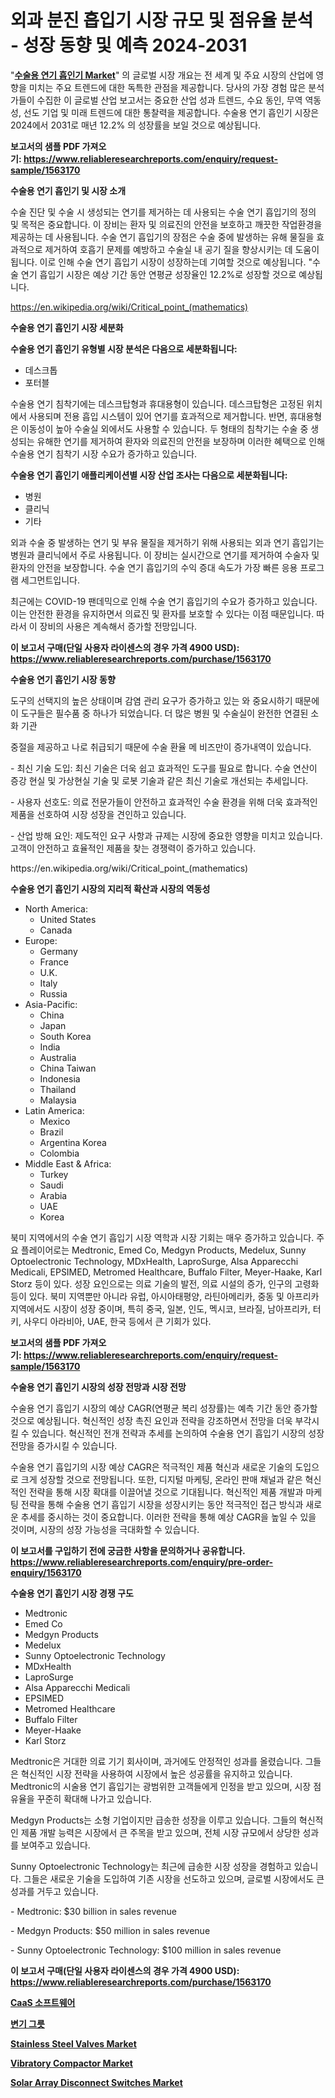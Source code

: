 <p><h1>외과 분진 흡입기 시장 규모 및 점유율 분석 - 성장 동향 및 예측 2024-2031</h1></p><p>"<strong><a href="https://www.reliableresearchreports.com/surgical-smoke-aspirators-r1563170">수술용 연기 흡인기 Market</a></strong>" 의 글로벌 시장 개요는 전 세계 및 주요 시장의 산업에 영향을 미치는 주요 트렌드에 대한 독특한 관점을 제공합니다. 당사의 가장 경험 많은 분석가들이 수집한 이 글로벌 산업 보고서는 중요한 산업 성과 트렌드, 수요 동인, 무역 역동성, 선도 기업 및 미래 트렌드에 대한 통찰력을 제공합니다. 수술용 연기 흡인기 시장은 2024에서 2031로 매년 12.2% 의 성장률을 보일 것으로 예상됩니다.</p>
<p><strong>보고서의 샘플 PDF 가져오기:&nbsp;<a href="https://www.reliableresearchreports.com/enquiry/request-sample/1563170">https://www.reliableresearchreports.com/enquiry/request-sample/1563170</a></strong></p>
<p><strong>수술용 연기 흡인기 및 시장 소개</strong></p>
<p><p>수술 진단 및 수술 시 생성되는 연기를 제거하는 데 사용되는 수술 연기 흡입기의 정의 및 목적은 중요합니다. 이 장비는 환자 및 의료진의 안전을 보호하고 깨끗한 작업환경을 제공하는 데 사용됩니다. 수술 연기 흡입기의 장점은 수술 중에 발생하는 유해 물질을 효과적으로 제거하여 호흡기 문제를 예방하고 수술실 내 공기 질을 향상시키는 데 도움이 됩니다. 이로 인해 수술 연기 흡입기 시장이 성장하는데 기여할 것으로 예상됩니다. "수술 연기 흡입기 시장은 예상 기간 동안 연평균 성장율인 12.2%로 성장할 것으로 예상됩니다.</p></p>
<p><a href="https://en.wikipedia.org/wiki/Critical_point_(mathematics)">https://en.wikipedia.org/wiki/Critical_point_(mathematics)</a></p>
<p><strong>수술용 연기 흡인기 시장 세분화</strong></p>
<p><strong>수술용 연기 흡인기 유형별 시장 분석은 다음으로 세분화됩니다:</strong></p>
<p><ul><li>데스크톱</li><li>포터블</li></ul></p>
<p><p>수술용 연기 침착기에는 데스크탑형과 휴대용형이 있습니다. 데스크탑형은 고정된 위치에서 사용되며 전용 흡입 시스템이 있어 연기를 효과적으로 제거합니다. 반면, 휴대용형은 이동성이 높아 수술실 외에서도 사용할 수 있습니다. 두 형태의 침착기는 수술 중 생성되는 유해한 연기를 제거하여 환자와 의료진의 안전을 보장하며 이러한 혜택으로 인해 수술용 연기 침착기 시장 수요가 증가하고 있습니다.</p></p>
<p><strong>수술용 연기 흡인기 애플리케이션별 시장 산업 조사는 다음으로 세분화됩니다:</strong></p>
<p><ul><li>병원</li><li>클리닉</li><li>기타</li></ul></p>
<p><p>외과 수술 중 발생하는 연기 및 부유 물질을 제거하기 위해 사용되는 외과 연기 흡입기는 병원과 클리닉에서 주로 사용됩니다. 이 장비는 실시간으로 연기를 제거하여 수술자 및 환자의 안전을 보장합니다. 수술 연기 흡입기의 수익 증대 속도가 가장 빠른 응용 프로그램 세그먼트입니다. </p><p>최근에는 COVID-19 팬데믹으로 인해 수술 연기 흡입기의 수요가 증가하고 있습니다. 이는 안전한 환경을 유지하면서 의료진 및 환자를 보호할 수 있다는 이점 때문입니다. 따라서 이 장비의 사용은 계속해서 증가할 전망입니다.</p></p>
<p><strong>이 보고서 구매(단일 사용자 라이센스의 경우 가격 4900 USD): <a href="https://www.reliableresearchreports.com/purchase/1563170">https://www.reliableresearchreports.com/purchase/1563170</a></strong></p>
<p><strong>수술용 연기 흡인기 시장 동향</strong></p>
<p><p>도구의 선택지의 높은 상태이며 감염 관리 요구가 증가하고 있는 와 중요시하기 때문에 이 도구들은 필수품 중 하나가 되었습니다. 더 많은 병원 및 수술실이 완전한 연결된 소화 기관</p><p>중절을 제공하고 나로 취급되기 때문에 수술 환율 메 비즈만이 증가내역이 있습니다. </p><p>- 최신 기술 도입: 최신 기술은 더욱 쉽고 효과적인 도구를 필요로 합니다. 수술 연산이 증강 현실 및 가상현실 기술 및 로봇 기술과 같은 최신 기술로 개선되는 추세입니다.</p><p>- 사용자 선호도: 의료 전문가들이 안전하고 효과적인 수술 환경을 위해 더욱 효과적인 제품을 선호하여 시장 성장을 견인하고 있습니다.</p><p>- 산업 방해 요인: 제도적인 요구 사항과 규제는 시장에 중요한 영향을 미치고 있습니다. 고객이 안전하고 효율적인 제품을 찾는 경쟁력이 증가하고 있습니다.</p></p>
<p>https://en.wikipedia.org/wiki/Critical_point_(mathematics)</p>
<p><strong>수술용 연기 흡인기 시장의 지리적 확산과 시장의 역동성</strong></p>
<p><ul>
    <li>
        North America:
        <ul>
            <li>United States</li>
            <li>Canada</li>
        </ul>
    </li>
    <li>
        Europe:
        <ul>
            <li>Germany</li>
            <li>France</li>
            <li>U.K.</li>
            <li>Italy</li>
            <li>Russia</li>
        </ul>
    </li>
    <li>
        Asia-Pacific:
        <ul>
            <li>China</li>
            <li>Japan</li>
            <li>South Korea</li>
            <li>India</li>
            <li>Australia</li>
            <li>China Taiwan</li>
            <li>Indonesia</li>
            <li>Thailand</li>
            <li>Malaysia</li>
        </ul>
    </li>
    <li>
        Latin America:
        <ul>
            <li>Mexico</li>
            <li>Brazil</li>
            <li>Argentina Korea</li>
            <li>Colombia</li>
        </ul>
    </li>
    <li>
        Middle East & Africa:
        <ul>
            <li>Turkey</li>
            <li>Saudi</li>
            <li>Arabia</li>
            <li>UAE</li>
            <li>Korea</li>
        </ul>
    </li>
    </ul></p>
<p><p>북미 지역에서의 수술 연기 흡입기 시장 역학과 시장 기회는 매우 증가하고 있습니다. 주요 플레이어로는 Medtronic, Emed Co, Medgyn Products, Medelux, Sunny Optoelectronic Technology, MDxHealth, LaproSurge, Alsa Apparecchi Medicali, EPSIMED, Metromed Healthcare, Buffalo Filter, Meyer-Haake, Karl Storz 등이 있다. 성장 요인으로는 의료 기술의 발전, 의료 시설의 증가, 인구의 고령화 등이 있다. 북미 지역뿐만 아니라 유럽, 아시아태평양, 라틴아메리카, 중동 및 아프리카 지역에서도 시장이 성장 중이며, 특히 중국, 일본, 인도, 멕시코, 브라질, 남아프리카, 터키, 사우디 아라비아, UAE, 한국 등에서 큰 기회가 있다.</p></p>
<p><strong>보고서의 샘플 PDF 가져오기:&nbsp;<a href="https://www.reliableresearchreports.com/enquiry/request-sample/1563170">https://www.reliableresearchreports.com/enquiry/request-sample/1563170</a></strong></p>
<p><strong>수술용 연기 흡인기 시장의 성장 전망과 시장 전망</strong></p>
<p><p>수술용 연기 흡입기 시장의 예상 CAGR(연평균 복리 성장률)는 예측 기간 동안 증가할 것으로 예상됩니다. 혁신적인 성장 촉진 요인과 전략을 강조하면서 전망을 더욱 부각시킬 수 있습니다. 혁신적인 전개 전략과 추세를 논의하여 수술용 연기 흡입기 시장의 성장 전망을 증가시킬 수 있습니다.</p><p>수술용 연기 흡입기의 시장 예상 CAGR은 적극적인 제품 혁신과 새로운 기술의 도입으로 크게 성장할 것으로 전망됩니다. 또한, 디지털 마케팅, 온라인 판매 채널과 같은 혁신적인 전략을 통해 시장 확대를 이끌어낼 것으로 기대됩니다. 혁신적인 제품 개발과 마케팅 전략을 통해 수술용 연기 흡입기 시장을 성장시키는 동안 적극적인 접근 방식과 새로운 추세를 중시하는 것이 중요합니다. 이러한 전략을 통해 예상 CAGR을 높일 수 있을 것이며, 시장의 성장 가능성을 극대화할 수 있습니다.</p></p>
<p><strong>이 보고서를 구입하기 전에 궁금한 사항을 문의하거나 공유합니다. <a href="https://www.reliableresearchreports.com/enquiry/pre-order-enquiry/1563170">https://www.reliableresearchreports.com/enquiry/pre-order-enquiry/1563170</a></strong></p>
<p><strong>수술용 연기 흡인기 시장 경쟁 구도</strong></p>
<p><ul><li>Medtronic</li><li>Emed Co</li><li>Medgyn Products</li><li>Medelux</li><li>Sunny Optoelectronic Technology</li><li>MDxHealth</li><li>LaproSurge</li><li>Alsa Apparecchi Medicali</li><li>EPSIMED</li><li>Metromed Healthcare</li><li>Buffalo Filter</li><li>Meyer-Haake</li><li>Karl Storz</li></ul></p>
<p><p>Medtronic은 거대한 의료 기기 회사이며, 과거에도 안정적인 성과를 올렸습니다. 그들은 혁신적인 시장 전략을 사용하여 시장에서 높은 성공률을 유지하고 있습니다. Medtronic의 시술용 연기 흡입기는 광범위한 고객들에게 인정을 받고 있으며, 시장 점유율을 꾸준히 확대해 나가고 있습니다.</p><p>Medgyn Products는 소형 기업이지만 급송한 성장을 이루고 있습니다. 그들의 혁신적인 제품 개발 능력은 시장에서 큰 주목을 받고 있으며, 전체 시장 규모에서 상당한 성과를 보여주고 있습니다.</p><p>Sunny Optoelectronic Technology는 최근에 급송한 시장 성장을 경험하고 있습니다. 그들은 새로운 기술을 도입하여 기존 시장을 선도하고 있으며, 글로벌 시장에서도 큰 성과를 거두고 있습니다.</p><p>- Medtronic: $30 billion in sales revenue</p><p>- Medgyn Products: $50 million in sales revenue</p><p>- Sunny Optoelectronic Technology: $100 million in sales revenue</p></p>
<p><strong>이 보고서 구매(단일 사용자 라이센스의 경우 가격 4900 USD): <a href="https://www.reliableresearchreports.com/purchase/1563170">https://www.reliableresearchreports.com/purchase/1563170</a></strong></p>
<p><strong><p><a href="https://medium.com/@deangaylotyrd8909867/ccaas-%EC%86%8C%ED%94%84%ED%8A%B8%EC%9B%A8%EC%96%B4-%EC%8B%9C%EC%9E%A5-%EA%B0%9C%EC%9A%94-2024%EB%85%84%EB%B6%80%ED%84%B0-2031%EB%85%84%EA%B9%8C%EC%A7%80%EC%9D%98-%EA%B8%80%EB%A1%9C%EB%B2%8C-%EC%8B%9C%EC%9E%A5-%EB%8F%99%ED%96%A5%EA%B3%BC-%EC%A0%84%EB%A7%9D-16f17bfe75da">CaaS 소프트웨어</a></p><p><a href="https://medium.com/@derrickmafrks96745/%EC%A0%9C%ED%92%88-%EC%9C%A0%ED%98%95-%EC%8A%A4%EB%A7%88%ED%8A%B8-%EC%8A%A4%EB%A7%88%ED%8A%B8-%EC%95%84%EB%8B%98-%EC%B5%9C%EC%A2%85-%EC%82%AC%EC%9A%A9-%EC%A3%BC%ED%83%9D%EC%9A%A9-%EC%83%81%EC%97%85%EC%9A%A9-%EB%B0%8F-%EC%A7%80%EC%97%AD%EB%B3%84-%ED%99%94%EC%9E%A5%EC%8B%A4%EB%B3%BC-%EC%8B%9C%EC%9E%A5-%EB%B3%B4%EA%B3%A0%EC%84%9C-2024-2031-84d48d5c659e">변기 그릇</a></p><p><a href="https://medium.com/@marcoshoppe2023/stainless-steel-valves-market-research-report-market-forecast-and-growth-prospects-with-a-steady-309bf425284f">Stainless Steel Valves Market</a></p><p><a href="https://medium.com/@karleeprice2004/vibratory-compactor-industry-analysis-report-its-market-size-share-trends-by-application-20d5a2cf2e77">Vibratory Compactor Market</a></p><p><a href="https://www.linkedin.com/pulse/solar-array-disconnect-switches-industry-analysis-report-zrkve?trackingId=k2DEXXsMRTmnvNToBNe0pQ%3D%3D">Solar Array Disconnect Switches Market</a></p></strong></p>
<p></p>
